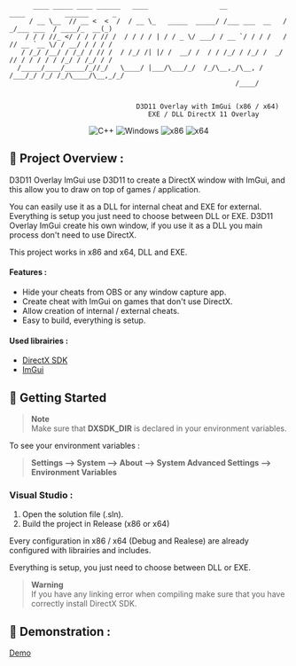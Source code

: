 ```
      ____ _____ ____ ______   ____                  __               ____          ______      _ 
     / __ \__  // __ <  <  /  / __ \_   _____  _____/ /___ ___  __   /  _/___ ___  / ____/_  __(_)
    / / / //_ </ / / / // /  / / / / | / / _ \/ ___/ / __ `/ / / /   / // __ `__ \/ / __/ / / / /
   / /_/ /__/ / /_/ / // /  / /_/ /| |/ /  __/ /  / / /_/ / /_/ /  _/ // / / / / / /_/ / /_/ / /
  /_____/____/_____/_//_/   \____/ |___/\___/_/  /_/\__,_/\__, /  /___/_/ /_/ /_/\____/\__,_/_/
                                                         /____/                             

                              
                                D3D11 Overlay with ImGui (x86 / x64)
                                   EXE / DLL DirectX 11 Overlay
```
<p align="center">
    <img src="https://img.shields.io/badge/language-C%2B%2B-%23f34b7d.svg?style=for-the-badge&logo=appveyor" alt="C++">
    <img src="https://img.shields.io/badge/platform-Windows-0078d7.svg?style=for-the-badge&logo=appveyor" alt="Windows">
    <img src="https://img.shields.io/badge/arch-x86-red.svg?style=for-the-badge&logo=appveyor" alt="x86">
    <img src="https://img.shields.io/badge/arch-x64-green.svg?style=for-the-badge&logo=appveyor" alt="x64">
</p>

## :open_book: Project Overview :

D3D11 Overlay ImGui use D3D11 to create a DirectX window with ImGui, and this allow you to draw on top of games / application.

You can easily use it as a DLL for internal cheat and EXE for external. Everything is setup you just need to choose between DLL or EXE. D3D11 Overlay ImGui create his own window, if you use it as a DLL you main process don't need to use DirectX.

This project works in x86 and x64, DLL and EXE.

#### Features :

- Hide your cheats from OBS or any window capture app.
- Create cheat with ImGui on games that don't use DirectX.
- Allow creation of internal / external cheats.
- Easy to build, everything is setup.

#### Used librairies :

- [DirectX SDK](https://www.microsoft.com/en-us/download/details.aspx?id=6812)
- [ImGui](https://github.com/ocornut/imgui)

## :rocket: Getting Started

> **Note** <br>
> Make sure that **DXSDK_DIR** is declared in your environment variables.

To see your environment variables :

> **Settings --> System --> About --> System Advanced Settings --> Environment Variables**

### Visual Studio :

1. Open the solution file (.sln).
2. Build the project in Release (x86 or x64)

Every configuration in x86 / x64 (Debug and Realese) are already configured with librairies and includes.

Everything is setup, you just need to choose between DLL or EXE.

> **Warning** <br>
> If you have any linking error when compiling make sure that you have correctly install DirectX SDK.

## 🧪 Demonstration :

[Demo](https://github.com/adamhlt/D3D11-Overlay-ImGui/assets/48086737/1afe86bb-d1e7-4b09-a6dc-4c153770bfe5)
